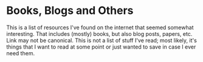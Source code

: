 # Books, Blogs and Others

This is a list of resources I've found on the internet that seemed somewhat
interesting.
That includes (mostly) books, but also blog posts, papers, etc.
Link may not be canonical.
This is not a list of stuff I've read;
most likely, it's things that I want to read at some point
or just wanted to save in case I ever need them.


